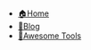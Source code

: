 <!-- docs/_sidebar.md -->

* [🏠Home](/)
* [📘Blog](/blog/README.md)
* [🔧Awesome Tools](/awesome-tools/README.md)